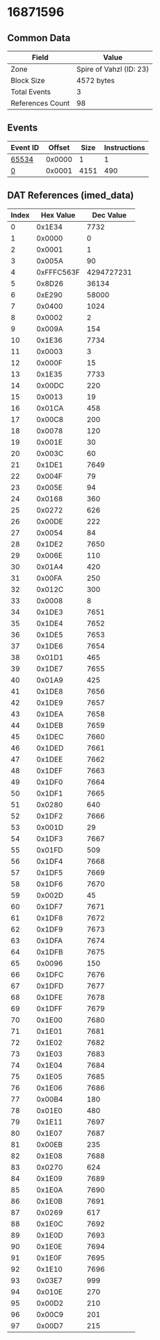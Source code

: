 # 16871596

## Common Data

| Field            | Value                   |
|------------------|-------------------------|
| Zone             | Spire of Vahzl (ID: 23) |
| Block Size       | 4572 bytes              |
| Total Events     | 3                       |
| References Count | 98                      |

## Events

| Event ID            | Offset   |   Size |   Instructions |
|---------------------|----------|--------|----------------|
| [65534](./65534.md) | 0x0000   |      1 |              1 |
| [0](./0.md)         | 0x0001   |   4151 |            490 |

## DAT References (imed_data)

|   Index | Hex Value   |   Dec Value |
|---------|-------------|-------------|
|       0 | 0x1E34      |        7732 |
|       1 | 0x0000      |           0 |
|       2 | 0x0001      |           1 |
|       3 | 0x005A      |          90 |
|       4 | 0xFFFC563F  |  4294727231 |
|       5 | 0x8D26      |       36134 |
|       6 | 0xE290      |       58000 |
|       7 | 0x0400      |        1024 |
|       8 | 0x0002      |           2 |
|       9 | 0x009A      |         154 |
|      10 | 0x1E36      |        7734 |
|      11 | 0x0003      |           3 |
|      12 | 0x000F      |          15 |
|      13 | 0x1E35      |        7733 |
|      14 | 0x00DC      |         220 |
|      15 | 0x0013      |          19 |
|      16 | 0x01CA      |         458 |
|      17 | 0x00C8      |         200 |
|      18 | 0x0078      |         120 |
|      19 | 0x001E      |          30 |
|      20 | 0x003C      |          60 |
|      21 | 0x1DE1      |        7649 |
|      22 | 0x004F      |          79 |
|      23 | 0x005E      |          94 |
|      24 | 0x0168      |         360 |
|      25 | 0x0272      |         626 |
|      26 | 0x00DE      |         222 |
|      27 | 0x0054      |          84 |
|      28 | 0x1DE2      |        7650 |
|      29 | 0x006E      |         110 |
|      30 | 0x01A4      |         420 |
|      31 | 0x00FA      |         250 |
|      32 | 0x012C      |         300 |
|      33 | 0x0008      |           8 |
|      34 | 0x1DE3      |        7651 |
|      35 | 0x1DE4      |        7652 |
|      36 | 0x1DE5      |        7653 |
|      37 | 0x1DE6      |        7654 |
|      38 | 0x01D1      |         465 |
|      39 | 0x1DE7      |        7655 |
|      40 | 0x01A9      |         425 |
|      41 | 0x1DE8      |        7656 |
|      42 | 0x1DE9      |        7657 |
|      43 | 0x1DEA      |        7658 |
|      44 | 0x1DEB      |        7659 |
|      45 | 0x1DEC      |        7660 |
|      46 | 0x1DED      |        7661 |
|      47 | 0x1DEE      |        7662 |
|      48 | 0x1DEF      |        7663 |
|      49 | 0x1DF0      |        7664 |
|      50 | 0x1DF1      |        7665 |
|      51 | 0x0280      |         640 |
|      52 | 0x1DF2      |        7666 |
|      53 | 0x001D      |          29 |
|      54 | 0x1DF3      |        7667 |
|      55 | 0x01FD      |         509 |
|      56 | 0x1DF4      |        7668 |
|      57 | 0x1DF5      |        7669 |
|      58 | 0x1DF6      |        7670 |
|      59 | 0x002D      |          45 |
|      60 | 0x1DF7      |        7671 |
|      61 | 0x1DF8      |        7672 |
|      62 | 0x1DF9      |        7673 |
|      63 | 0x1DFA      |        7674 |
|      64 | 0x1DFB      |        7675 |
|      65 | 0x0096      |         150 |
|      66 | 0x1DFC      |        7676 |
|      67 | 0x1DFD      |        7677 |
|      68 | 0x1DFE      |        7678 |
|      69 | 0x1DFF      |        7679 |
|      70 | 0x1E00      |        7680 |
|      71 | 0x1E01      |        7681 |
|      72 | 0x1E02      |        7682 |
|      73 | 0x1E03      |        7683 |
|      74 | 0x1E04      |        7684 |
|      75 | 0x1E05      |        7685 |
|      76 | 0x1E06      |        7686 |
|      77 | 0x00B4      |         180 |
|      78 | 0x01E0      |         480 |
|      79 | 0x1E11      |        7697 |
|      80 | 0x1E07      |        7687 |
|      81 | 0x00EB      |         235 |
|      82 | 0x1E08      |        7688 |
|      83 | 0x0270      |         624 |
|      84 | 0x1E09      |        7689 |
|      85 | 0x1E0A      |        7690 |
|      86 | 0x1E0B      |        7691 |
|      87 | 0x0269      |         617 |
|      88 | 0x1E0C      |        7692 |
|      89 | 0x1E0D      |        7693 |
|      90 | 0x1E0E      |        7694 |
|      91 | 0x1E0F      |        7695 |
|      92 | 0x1E10      |        7696 |
|      93 | 0x03E7      |         999 |
|      94 | 0x010E      |         270 |
|      95 | 0x00D2      |         210 |
|      96 | 0x00C9      |         201 |
|      97 | 0x00D7      |         215 |
